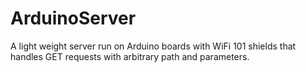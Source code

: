 # ArduinoServer
A light weight server run on Arduino boards with WiFi 101 shields that handles GET requests with arbitrary path and parameters.
